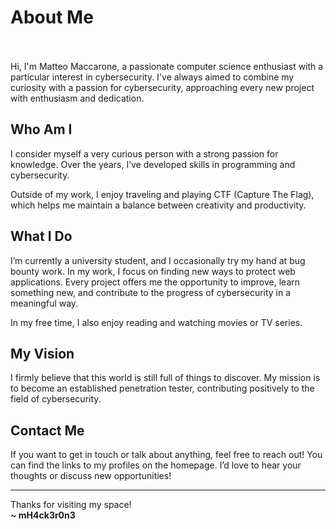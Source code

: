 # About Me

<br><br>
Hi, I'm Matteo Maccarone, a passionate computer science enthusiast with a particular interest in cybersecurity. I've always aimed to combine my curiosity with a passion for cybersecurity, approaching every new project with enthusiasm and dedication.

## Who Am I

I consider myself a very curious person with a strong passion for knowledge. Over the years, I’ve developed skills in programming and cybersecurity.

Outside of my work, I enjoy traveling and playing CTF (Capture The Flag), which helps me maintain a balance between creativity and productivity.

## What I Do

I’m currently a university student, and I occasionally try my hand at bug bounty work. In my work, I focus on finding new ways to protect web applications. Every project offers me the opportunity to improve, learn something new, and contribute to the progress of cybersecurity in a meaningful way.

In my free time, I also enjoy reading and watching movies or TV series.

## My Vision

I firmly believe that this world is still full of things to discover. My mission is to become an established penetration tester, contributing positively to the field of cybersecurity.

## Contact Me

If you want to get in touch or talk about anything, feel free to reach out! You can find the links to my profiles on the homepage. I’d love to hear your thoughts or discuss new opportunities!

---

Thanks for visiting my space!  
**~ mH4ck3r0n3**

